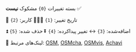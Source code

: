 بسته تغییرات `{0}` مشکوک **نیست** ✅ 

📅 تاریخ تغییر: `{1}`
🧑🏽‍💻 کاربر: `{2}`

⏫ اضافه‌شده: `{3}`
↔️ تغییر پیداکرده: `{4}`
⏬ حذف شده: `{5}`

 📎 لینک‌های مرتبط: [OSM]({6}), [OSMcha]({7}), [OSMvis]({8}), [Achavi]({9})